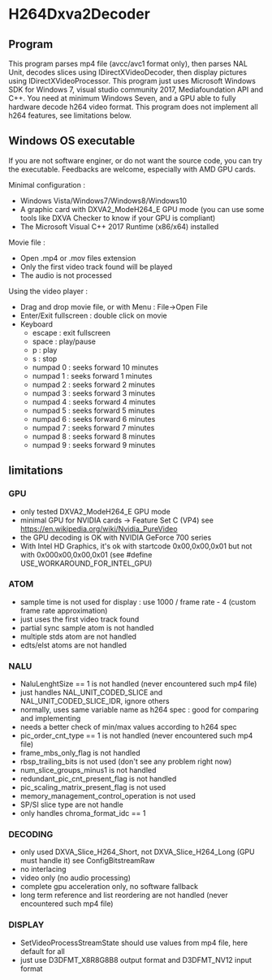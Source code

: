 # H264Dxva2Decoder

## Program

This program parses mp4 file (avcc/avc1 format only), then parses NAL Unit, decodes slices using IDirectXVideoDecoder, then display pictures using IDirectXVideoProcessor. This program just uses Microsoft Windows SDK for Windows 7, visual studio community 2017, Mediafoundation API and C++. You need at minimum Windows Seven, and a GPU able to fully hardware decode h264 video format. This program does not implement all h264 features, see limitations below.

## Windows OS executable

If you are not software enginer, or do not want the source code, you can try the executable. Feedbacks are welcome, especially with AMD GPU cards.

Minimal configuration :
* Windows Vista/Windows7/Windows8/Windows10
* A graphic card with DXVA2_ModeH264_E GPU mode (you can use some tools like DXVA Checker to know if your GPU is compliant)
* The Microsoft Visual C++ 2017 Runtime (x86/x64) installed

Movie file :
* Open .mp4 or .mov files extension
* Only the first video track found will be played
* The audio is not processed

Using the video player :
* Drag and drop movie file, or with Menu : File->Open File
* Enter/Exit fullscreen : double click on movie
* Keyboard
  * escape : exit fullscreen
  * space : play/pause
  * p : play
  * s : stop
  * numpad 0 : seeks forward 10 minutes
  * numpad 1 : seeks forward 1 minutes
  * numpad 2 : seeks forward 2 minutes
  * numpad 3 : seeks forward 3 minutes
  * numpad 4 : seeks forward 4 minutes
  * numpad 5 : seeks forward 5 minutes
  * numpad 6 : seeks forward 6 minutes
  * numpad 7 : seeks forward 7 minutes
  * numpad 8 : seeks forward 8 minutes
  * numpad 9 : seeks forward 9 minutes

## limitations

### GPU
* only tested DXVA2_ModeH264_E GPU mode
* minimal GPU for NVIDIA cards -> Feature Set C (VP4) see https://en.wikipedia.org/wiki/Nvidia_PureVideo
* the GPU decoding is OK with NVIDIA GeForce 700 series
* With Intel HD Graphics, it's ok with startcode 0x00,0x00,0x01 but not with 0x000x00,0x00,0x01 (see #define USE_WORKAROUND_FOR_INTEL_GPU)

### ATOM
* sample time is not used for display : use 1000 / frame rate - 4 (custom frame rate approximation)
* just uses the first video track found
* partial sync sample atom is not handled
* multiple stds atom are not handled
* edts/elst atoms are not handled

### NALU
* NaluLenghtSize == 1 is not handled (never encountered such mp4 file)
* just handles NAL_UNIT_CODED_SLICE and NAL_UNIT_CODED_SLICE_IDR, ignore others
* normally, uses same variable name as h264 spec : good for comparing and implementing
* needs a better check of min/max values according to h264 spec
* pic_order_cnt_type == 1 is not handled (never encountered such mp4 file)
* frame_mbs_only_flag is not handled
* rbsp_trailing_bits is not used (don't see any problem right now)
* num_slice_groups_minus1 is not handled
* redundant_pic_cnt_present_flag is not handled
* pic_scaling_matrix_present_flag is not used
* memory_management_control_operation is not used
* SP/SI slice type are not handle
* only handles chroma_format_idc == 1

### DECODING
* only used DXVA_Slice_H264_Short, not DXVA_Slice_H264_Long (GPU must handle it) see ConfigBitstreamRaw
* no interlacing
* video only (no audio processing)
* complete gpu acceleration only, no software fallback
* long term reference and list reordering are not handled (never encountered such mp4 file)

### DISPLAY
* SetVideoProcessStreamState should use values from mp4 file, here default for all
* just use D3DFMT_X8R8G8B8 output format and D3DFMT_NV12 input format
